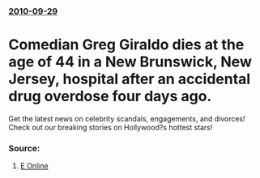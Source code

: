 ### [2010-09-29](/news/2010/09/29/index.md)

# Comedian Greg Giraldo dies at the age of 44 in a New Brunswick, New Jersey, hospital after an accidental drug overdose four days ago. 

Get the latest news on celebrity scandals, engagements, and divorces! Check out our breaking stories on Hollywood?s hottest stars!


### Source:

1. [E Online](http://ca.eonline.com/uberblog/b203097_comedian_greg_giraldo_dead_44.html)
